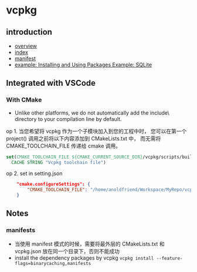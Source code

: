 # vcpkg

## introduction

- [overview](https://github.com/microsoft/vcpkg)
- [index](https://github.com/microsoft/vcpkg/blob/master/docs/index.md)
- [manifest](https://github.com/microsoft/vcpkg/blob/master/docs/specifications/manifests.md)
- [example: Installing and Using Packages Example: SQLite](https://github.com/microsoft/vcpkg/blob/master/docs/examples/installing-and-using-packages.md#cmake)

## Integrated with VSCode

### With CMake

- Unlike other platforms, we do not automatically add the include\ directory to your compilation line by default.

op 1. 当您希望将 vcpkg 作为一个子模块加入到您的工程中时， 您可以在第一个 project() 调用之前将以下内容添加到 CMakeLists.txt 中， 而无需将 CMAKE_TOOLCHAIN_FILE 传递给 cmake 调用。

```cmake
set(CMAKE_TOOLCHAIN_FILE ${CMAKE_CURRENT_SOURCE_DIR}/vcpkg/scripts/buildsystems/vcpkg.cmake
  CACHE STRING "Vcpkg toolchain file")
```

op 2. set in setting.json

```json
    "cmake.configureSettings": {
        "CMAKE_TOOLCHAIN_FILE": "/home/anoldfriend/Workspace/MyRepo/vcpkg/scripts/buildsystems/vcpkg.cmake"
    }
```

## Notes

### manifests

- 当使用 manifest 模式的时候，需要将最外层的 CMakeLists.txt 和 vcpkg.json 放在同一个目录下，否则不能成功
- install the dependency packages by vcpkg
  `vcpkg install --feature-flags=binarycaching,manifests`
